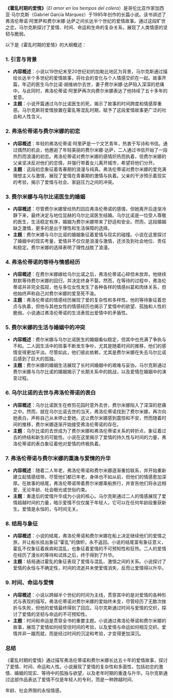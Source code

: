 **《霍乱时期的爱情》**（*El amor en los tiempos del cólera*）是哥伦比亚作家加西亚·马尔克斯（Gabriel García Márquez）于1985年创作的长篇小说。该书讲述了弗洛伦蒂诺·阿里萨和费尔米娜·达萨之间长达半个世纪的爱情故事。通过这段旷世之恋，马尔克斯探讨了爱情、时间、命运和生命的复杂关系，展现了人类情感的坚韧与脆弱。

以下是《霍乱时期的爱情》的大纲概述：

### 1. **引言与背景**
- **内容概述**：小说以19世纪末至20世纪初的加勒比地区为背景，马尔克斯通过描绘长达半个多世纪的爱情故事，将社会的变化与个人情感交织在一起。故事开篇，年迈的医生乌尔比诺·胡维纳尔去世，妻子费尔米娜·达萨陷入深深的悲痛中。与此同时，弗洛伦蒂诺·阿里萨再次向费尔米娜表达了他持续了五十多年的爱意。
- **主题**：小说开篇通过乌尔比诺医生的死，揭示了故事的时间跨度和情感厚重感。马尔克斯将爱情放置在霍乱等混乱时期，赋予了这段爱情故事更广泛的社会和人性含义。

### 2. **弗洛伦蒂诺与费尔米娜的初恋**
- **内容概述**：年轻的弗洛伦蒂诺·阿里萨是一个文艺青年，热衷于写诗和书信。通过偶然的机会，他邂逅了年轻美丽的费尔米娜·达萨，二人通过书信开始了一段热烈而浪漫的初恋。弗洛伦蒂诺对费尔米娜的感情炽热而执着，但费尔米娜的父亲坚决反对他们的恋情，并强行带着女儿离开城市，希望将他们分开。
- **主题**：这段初恋象征着青春期的浪漫与纯真。弗洛伦蒂诺对费尔米娜的爱充满理想主义与激情，展现了爱情在青春期的激情与执着。父亲的干涉预示着现实的考验，揭示了爱情与社会、家庭压力之间的冲突。

### 3. **费尔米娜与乌尔比诺医生的婚姻**
- **内容概述**：尽管费尔米娜曾经热烈回应弗洛伦蒂诺的感情，但她离开后逐渐冷静下来，最终决定与地位显赫的乌尔比诺医生结婚。乌尔比诺是一位受人尊敬的医生，生活稳定有序，婚姻为费尔米娜带来了舒适和安全。然而，这段婚姻缺乏激情，更多的是出于理性和生活保障的选择。
- **主题**：费尔米娜与乌尔比诺的婚姻象征着爱情与现实的碰撞。小说在这里探讨了婚姻中的现实考量，爱情并不仅仅是浪漫与激情，还涉及到社会地位、责任和稳定。费尔米娜的选择表明了理性战胜了浪漫。

### 4. **弗洛伦蒂诺的等待与情感经历**
- **内容概述**：在费尔米娜嫁给乌尔比诺之后，弗洛伦蒂诺心碎但未放弃。他继续默默等待费尔米娜的回归，并决定终身不娶。然而，在等待的过程中，弗洛伦蒂诺并非完全孤寂，他与多位女性发生了各种各样的情感纠葛和肉体关系，但他始终声称自己对费尔米娜的爱至死不渝。
- **主题**：弗洛伦蒂诺的情感经历展现了爱的复杂性和多样性。他的等待象征着忠贞与执着，但他与其他女性的情感经历也揭示了爱情中的欲望、孤独和人性的脆弱。小说通过弗洛伦蒂诺的生活表现出爱情中的矛盾性。

### 5. **费尔米娜的生活与婚姻中的冲突**
- **内容概述**：费尔米娜与乌尔比诺医生的婚姻看似稳定，但其中也充满了争执与不和。二人因生活中的琐事不断发生争吵，尤其是随着时间的推移，他们的感情变得更加平淡。尽管如此，他们彼此依赖，尤其是费尔米娜在失去乌尔比诺后感到了巨大的孤独。
- **主题**：费尔米娜的婚姻生活展现了长时间婚姻中的艰难与妥协。马尔克斯通过费尔米娜与乌尔比诺的婚姻揭示了长期关系中的挑战，以及爱情在婚姻中的演变过程。

### 6. **乌尔比诺的去世与弗洛伦蒂诺的表白**
- **内容概述**：乌尔比诺医生在修剪花园时意外去世，费尔米娜陷入了深深的悲痛之中。然而，就在乌尔比诺去世的当天，弗洛伦蒂诺找到了费尔米娜，再次向她表白，声称自己从未停止爱她。这让费尔米娜感到震惊和不安，然而随着时间的推移，费尔米娜逐渐开始接受弗洛伦蒂诺的存在。
- **主题**：乌尔比诺的去世成为了费尔米娜和弗洛伦蒂诺关系的转折点，象征着过去的终结和新生的可能性。小说在这里揭示了爱情的持久性与时间的力量，弗洛伦蒂诺的表白象征着他对爱情的终极执着。

### 7. **弗洛伦蒂诺与费尔米娜的重逢与爱情的升华**
- **内容概述**：随着二人年老，弗洛伦蒂诺和费尔米娜逐渐重拾联系，并开始重新建立起情感纽带。尽管他们都已年老，身体也不如从前，但他们的情感愈加深厚。在故事的结尾，弗洛伦蒂诺带着费尔米娜乘船旅行，并宣告他们将永远相爱，无论年龄、社会眼光或世俗约束。
- **主题**：重逢后的爱情升华成为小说的核心。马尔克斯通过二人的情感展现了爱情超越时间的力量，暗示爱情不仅仅属于年轻人，它可以在任何年龄段重获新生。爱情是永恒的，与时间无关。

### 8. **结局与象征**
- **内容概述**：小说的结尾，弗洛伦蒂诺和费尔米娜在船上决定继续他们的爱情之旅，并让船长挂出象征“霍乱”的旗帜，永不返回。小说的结尾富有象征意义，霍乱不仅象征着疾病和混乱，也象征着爱情的不可预知性和狂热。二人的爱情在经历了漫长的等待和试炼之后，终于得到了升华。
- **主题**：结局通过霍乱的象征表现了爱情与混乱、激情之间的关系。小说探讨了爱情的永恒与不确定性，时间的流逝并未使爱情消失，反而让爱情得以升华。

### 9. **时间、命运与爱情**
- **内容概述**：小说以跨越半个世纪的时间为主线，贯穿其中的是对爱情的各种形式与表现的描写。弗洛伦蒂诺对费尔米娜的爱始终未变，尽管经历了无数次挫折与失败，但他的爱情最终得到了回应。马尔克斯通过时间与爱情的交织，探讨了爱情的坚韧与命运的不可预知性。
- **主题**：时间和命运是贯穿全书的重要主题。小说通过弗洛伦蒂诺和费尔米娜的故事，展现了爱情如何经受住时间的考验，以及爱情与命运如何相互交织。爱情并非一蹴而就，而是经过时间的沉淀和考验，才变得更加深沉。

### **总结**
《霍乱时期的爱情》通过描写弗洛伦蒂诺和费尔米娜长达五十年的爱情故事，探讨了爱情、时间、命运和人性。小说展现了爱情的复杂性和多面性，包括初恋的激情、婚姻的现实、等待中的孤独与欲望，以及老年时期的重逢与升华。马尔克斯通过这部作品表达了爱情不仅是年轻人的专利，而是一种跨越时间、

年龄、社会界限的永恒情感。